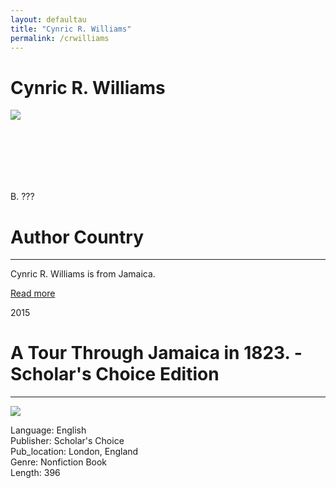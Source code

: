 ```yaml
---
layout: defaultau
title: "Cynric R. Williams"
permalink: /crwilliams 
---
```

<!-- partial:index.partial.html -->
<div class="content">
    <h1>Cynric R. Williams</h1>
    <div class="quote">
        <div><img src="https://t4.ftcdn.net/jpg/03/40/12/49/360_F_340124934_bz3pQTLrdFpH92ekknuaTHy8JuXgG7fi.jpg" class="logo"></div>
    </div>
    <div class="timeline">
        <div style="padding-bottom:100px;"></div>
        <div class="block">
            <div class="date right"><p class="right"> B. ??? </p></div>
            <div class="dot"></div>
            <div class="left first">
                <h1>Author Country</h1><hr>
            <p>Cynric R. Williams is from Jamaica.</p>
                <a href="#" target="_blank">Read more</a>
            </div>
        </div>
        <div class="block">
            <div class="date left"><p class="left">2015</p></div>
            <div class="dot"></div>
            <div class="right">
                <h1>A Tour Through Jamaica in 1823. - Scholar's Choice Edition</h1><hr>
                <p><img src="https://images-na.ssl-images-amazon.com/images/I/41no9Ba4NmL._SX382_BO1,204,203,200_.jpg"></p>
                <p>
                Language: English <br/>
                Publisher: Scholar's Choice	 		 <br/>
                Pub_location: London, England <br/>
                Genre: Nonfiction Book <br/>
                Length: 396 <br/>                   </p>
            </div>
        </div>
</div>
<!-- partial -->
  <script src='https://cdnjs.cloudflare.com/ajax/libs/jquery/3.1.1/jquery.min.js'></script><script  src="assets/js/authorscript.js"></script>
